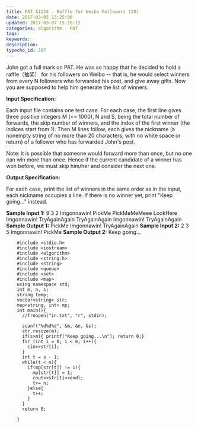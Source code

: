 ```yaml
---
title: PAT A1124 . Raffle for Weibo Followers (20)
date: 2017-03-05 13:25:00
updated: 2017-03-07 15:16:12
categories: algorithm - PAT
tags: 
keywords:
description:
typecho_id: 267
---
```


John got a full mark on PAT. He was so happy that he decided to hold a raffle（抽奖） for his followers on Weibo -- that is, he would select winners from every N followers who forwarded his post, and give away gifts. Now you are supposed to help him generate the list of winners.

**Input Specification:**

Each input file contains one test case. For each case, the first line gives three positive integers M (<= 1000), N and S, being the total number of forwards, the skip number of winners, and the index of the first winner (the indices start from 1). Then M lines follow, each gives the nickname (a nonempty string of no more than 20 characters, with no white space or return) of a follower who has forwarded John's post.

Note: it is possible that someone would forward more than once, but no one can win more than once. Hence if the current candidate of a winner has won before, we must skip him/her and consider the next one.

**Output Specification:**

For each case, print the list of winners in the same order as in the input, each nickname occupies a line. If there is no winner yet, print "Keep going..." instead.

**Sample Input 1:**
9 3 2
Imgonnawin!
PickMe
PickMeMeMeee
LookHere
Imgonnawin!
TryAgainAgain
TryAgainAgain
Imgonnawin!
TryAgainAgain
**Sample Output 1:**
PickMe
Imgonnawin!
TryAgainAgain
**Sample Input 2:**
2 3 5
Imgonnawin!
PickMe
**Sample Output 2:**
Keep going...

```
    #include <stdio.h>
    #include <iostream>
    #include <algorithm>
    #include <string.h>
    #include <string>
    #include <queue>
    #include <set>
    #include <map>
    using namespace std;
    int m, n, s;
    string temp;
    vector<string> str;
    map<string, int> mp;
    int main(){
      //freopen("in.txt", "r", stdin);
    
      scanf("%d%d%d", &m, &n, &s);
      str.resize(m);
      if(s>m){ printf("Keep going...\n"); return 0;}
      for (int i = 0; i < m; i++){
        cin>>str[i];
      }
      int t = s - 1;
      while(t < m){
        if(mp[str[t]] != 1){
          mp[str[t]] = 1;
          cout<<str[t]<<endl;
          t+= n;
        }else{
          t++;  
        }         
      }
      return 0;
    
    }
```